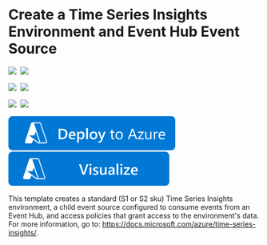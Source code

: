# Create a Time Series Insights Environment and Event Hub Event Source

<IMG SRC="https://azurequickstartsservice.blob.core.windows.net/badges/201-timeseriesinsights-environment-with-eventhub/PublicLastTestDate.svg" />&nbsp;
<IMG SRC="https://azurequickstartsservice.blob.core.windows.net/badges/201-timeseriesinsights-environment-with-eventhub/PublicDeployment.svg" />&nbsp;

<IMG SRC="https://azurequickstartsservice.blob.core.windows.net/badges/201-timeseriesinsights-environment-with-eventhub/FairfaxLastTestDate.svg" />&nbsp;
<IMG SRC="https://azurequickstartsservice.blob.core.windows.net/badges/201-timeseriesinsights-environment-with-eventhub/FairfaxDeployment.svg" />&nbsp;

<IMG SRC="https://azurequickstartsservice.blob.core.windows.net/badges/201-timeseriesinsights-environment-with-eventhub/BestPracticeResult.svg" />&nbsp;
<IMG SRC="https://azurequickstartsservice.blob.core.windows.net/badges/201-timeseriesinsights-environment-with-eventhub/CredScanResult.svg" />&nbsp;

<a href="https://portal.azure.com/#create/Microsoft.Template/uri/https%3A%2F%2Fraw.githubusercontent.com%2FAzure%2Fazure-quickstart-templates%2Fmaster%2F201-timeseriesinsights-environment-with-eventhub%2Fazuredeploy.json" target="_blank">
    <img src="https://raw.githubusercontent.com/Azure/azure-quickstart-templates/master/1-CONTRIBUTION-GUIDE/images/deploytoazure.svg"/>
</a>
<a href="http://armviz.io/#/?load=https%3A%2F%2Fraw.githubusercontent.com%2FAzure%2Fazure-quickstart-templates%2Fmaster%2F201-timeseriesinsights-environment-with-eventhub%2Fazuredeploy.json" target="_blank">
    <img src="https://raw.githubusercontent.com/Azure/azure-quickstart-templates/master/1-CONTRIBUTION-GUIDE/images/visualizebutton.svg"/>
</a>

This template creates a standard (S1 or S2 sku) Time Series Insights environment, a child event source configured to consume events from an Event Hub, and access policies that grant access to the environment's data. For more information, go to: <https://docs.microsoft.com/azure/time-series-insights/>.

